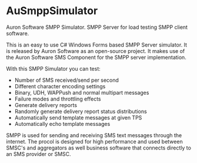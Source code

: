 # AuSmppSimulator
Auron Software SMPP Simulator. SMPP Server for load testing SMPP client software.

This is an easy to use C# Windows Forms based SMPP Server simulator. It is released by Auron Software as an open-source project. It makes use of the Auron Software SMS Component for the SMPP server implementation.

With this SMPP Simulator you can test:
  - Number of SMS received/send per second
  - Different character encoding settings
  - Binary, UDH, WAPPush and normal multipart messages
  - Failure modes and throttling effects
  - Generate delivery reports
  - Randomly generate delivery report status distributions
  - Automatically send template messages at given TPS
  - Automatically echo template messages

SMPP is used for sending and receiving SMS text messages through the internet. The procol is designed for high performance and used between SMSC's and aggregators as well business software that connects directly to an SMS provider or SMSC.
